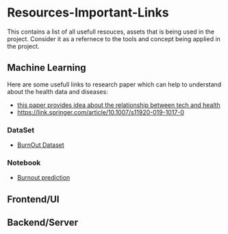 # Resources-Important-Links

This contains a list of all usefull resouces, assets that is being used in the project.
Consider it as a refernece to the tools and concept being applied in the project.

## Machine Learning

Here are some usefull links to research paper which can help to understand about the health data and diseases: 
- [this paper provides idea about the relationship between tech and health](https://bmcpsychiatry.biomedcentral.com/articles/10.1186/s12888-022-03713-9)
- https://link.springer.com/article/10.1007/s11920-019-1017-0

### DataSet
 - [BurnOut Dataset](https://www.kaggle.com/datasets/blurredmachine/are-your-employees-burning-out?select=train.csv)

### Notebook
 - [Burnout prediction](https://www.kaggle.com/code/asanchezhernandez/employee-burnout-eda-and-prediction)




## Frontend/UI
## Backend/Server
